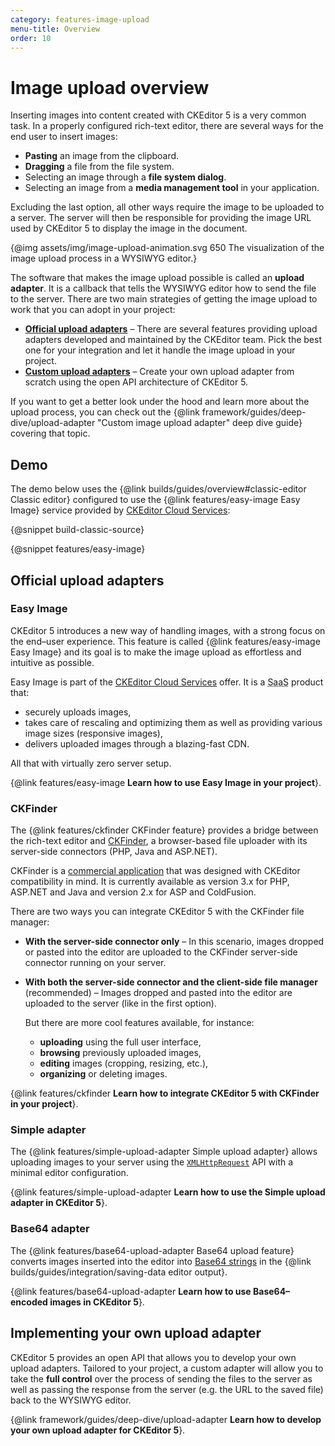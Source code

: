 ```yaml
---
category: features-image-upload
menu-title: Overview
order: 10
---
```


# Image upload overview

Inserting images into content created with CKEditor 5 is a very common task. In a properly configured rich-text editor, there are several ways for the end user to insert images:

* **Pasting** an image from the clipboard.
* **Dragging** a file from the file system.
* Selecting an image through a **file system dialog**.
* Selecting an image from a **media management tool** in your application.

Excluding the last option, all other ways require the image to be uploaded to a server. The server will then be responsible for providing the image URL used by CKEditor 5 to display the image in the document.

{@img assets/img/image-upload-animation.svg 650 The visualization of the image upload process in a WYSIWYG editor.}

The software that makes the image upload possible is called an **upload adapter**. It is a callback that tells the WYSIWYG editor how to send the file to the server. There are two main strategies of getting the image upload to work that you can adopt in your project:

* [**Official upload adapters**](#official-upload-adapters) &ndash; There are several features providing upload adapters developed and maintained by the CKEditor team. Pick the best one for your integration and let it handle the image upload in your project.
* [**Custom upload adapters**](#implementing-your-own-upload-adapter) &ndash; Create your own upload adapter from scratch using the open API architecture of CKEditor 5.

<info-box>
	If you want to get a better look under the hood and learn more about the upload process, you can check out the {@link framework/guides/deep-dive/upload-adapter "Custom image upload adapter" deep dive guide} covering that topic.
</info-box>

## Demo

The demo below uses the {@link builds/guides/overview#classic-editor Classic editor} configured to use the {@link features/easy-image Easy Image} service provided by [CKEditor Cloud Services](https://ckeditor.com/ckeditor-cloud-services):

{@snippet build-classic-source}

{@snippet features/easy-image}

## Official upload adapters

### Easy Image

CKEditor 5 introduces a new way of handling images, with a strong focus on the end–user experience. This feature is called {@link features/easy-image Easy Image} and its goal is to make the image upload as effortless and intuitive as possible.

Easy Image is part of the [CKEditor Cloud Services](https://ckeditor.com/ckeditor-cloud-services/) offer. It is a <abbr title="Software as a service">SaaS</abbr> product that:

* securely uploads images,
* takes care of rescaling and optimizing them as well as providing various image sizes (responsive images),
* delivers uploaded images through a blazing-fast CDN.

All that with virtually zero server setup.

{@link features/easy-image **Learn how to use Easy Image in your project**}.

### CKFinder

The {@link features/ckfinder CKFinder feature} provides a bridge between the rich-text editor and [CKFinder](https://ckeditor.com/ckfinder/), a browser-based file uploader with its server-side connectors (PHP, Java and ASP.NET).

<info-box>
	CKFinder is a <a href="https://ckeditor.com/ckfinder/">commercial application</a> that was designed with CKEditor compatibility in mind. It is currently available as version 3.x for PHP, ASP.NET and Java and version 2.x for ASP and ColdFusion.
</info-box>

There are two ways you can integrate CKEditor 5 with the CKFinder file manager:

* **With the server-side connector only** &ndash; In this scenario, images dropped or pasted into the editor are uploaded to the CKFinder server-side connector running on your server.
* **With both the server-side connector and the client-side file manager** (recommended) &ndash; Images dropped and pasted into the editor are uploaded to the server (like in the first option).

	But there are more cool features available, for instance:

	* **uploading** using the full user interface,
	* **browsing** previously uploaded images,
	* **editing** images (cropping, resizing, etc.),
	* **organizing** or deleting images.

{@link features/ckfinder **Learn how to integrate CKEditor 5 with CKFinder in your project**}.

### Simple adapter

The {@link features/simple-upload-adapter Simple upload adapter} allows uploading images to your server using the [`XMLHttpRequest`](https://developer.mozilla.org/en-US/docs/Web/API/XMLHttpRequest) API with a minimal editor configuration.

{@link features/simple-upload-adapter **Learn how to use the Simple upload adapter in CKEditor 5**}.

### Base64 adapter

The {@link features/base64-upload-adapter Base64 upload feature} converts images inserted into the editor into [Base64 strings](https://en.wikipedia.org/wiki/Base64) in the {@link builds/guides/integration/saving-data editor output}.

{@link features/base64-upload-adapter **Learn how to use Base64–encoded images in CKEditor 5**}.

## Implementing your own upload adapter

CKEditor 5 provides an open API that allows you to develop your own upload adapters. Tailored to your project, a custom adapter will allow you to take the **full control** over the process of sending the files to the server as well as passing the response from the server (e.g. the URL to the saved file) back to the WYSIWYG editor.

{@link framework/guides/deep-dive/upload-adapter **Learn how to develop your own upload adapter for CKEditor 5**}.
